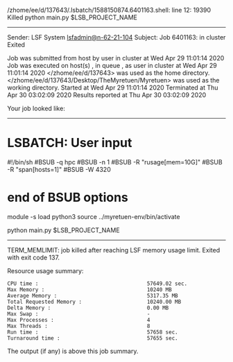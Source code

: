 /zhome/ee/d/137643/.lsbatch/1588150874.6401163.shell: line 12: 19390 Killed                  python main.py $LSB_PROJECT_NAME

------------------------------------------------------------
Sender: LSF System <lsfadmin@n-62-21-104>
Subject: Job 6401163: <NNAgent6NN-Selfplay-20-incremental> in cluster <dcc> Exited

Job <NNAgent6NN-Selfplay-20-incremental> was submitted from host <n-62-27-20> by user <s183905> in cluster <dcc> at Wed Apr 29 11:01:14 2020
Job was executed on host(s) <n-62-21-104>, in queue <hpc>, as user <s183905> in cluster <dcc> at Wed Apr 29 11:01:14 2020
</zhome/ee/d/137643> was used as the home directory.
</zhome/ee/d/137643/Desktop/TheMyretuen/Myretuen> was used as the working directory.
Started at Wed Apr 29 11:01:14 2020
Terminated at Thu Apr 30 03:02:09 2020
Results reported at Thu Apr 30 03:02:09 2020

Your job looked like:

------------------------------------------------------------
# LSBATCH: User input
#!/bin/sh
#BSUB -q hpc
#BSUB -n 1
#BSUB -R "rusage[mem=10G]"
#BSUB -R "span[hosts=1]"
#BSUB -W 4320
# end of BSUB options

module -s load python3
source ../myretuen-env/bin/activate

python main.py $LSB_PROJECT_NAME


------------------------------------------------------------

TERM_MEMLIMIT: job killed after reaching LSF memory usage limit.
Exited with exit code 137.

Resource usage summary:

    CPU time :                                   57649.02 sec.
    Max Memory :                                 10240 MB
    Average Memory :                             5317.35 MB
    Total Requested Memory :                     10240.00 MB
    Delta Memory :                               0.00 MB
    Max Swap :                                   -
    Max Processes :                              4
    Max Threads :                                8
    Run time :                                   57658 sec.
    Turnaround time :                            57655 sec.

The output (if any) is above this job summary.


